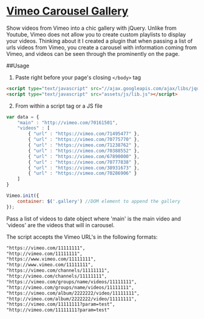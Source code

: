 [Vimeo Carousel Gallery](http://www.pinceladasdaweb.com.br/blog/uploads/vimeo-carousel-gallery/)
======================

Show videos from Vimeo into a chic gallery with jQuery. Unlike from Youtube, Vimeo does not allow you to create custom playlists to display your videos. Thinking about it I created a plugin that when passing a list of urls videos from Vimeo, you create a carousel with information coming from Vimeo, and videos can be seen through the prominently on the page.

##Usage

1. Paste right before your page's closing `</body>` tag

```html
<script type="text/javascript" src="//ajax.googleapis.com/ajax/libs/jquery/2.0.0/jquery.min.js"></script>
<script type="text/javascript" src="assets/js/lib.js"></script>
```

2. From within a script tag or a JS file

```javascript
var data = {
    "main" : "http://vimeo.com/70161501",
    "videos" : [
        { "url" : "https://vimeo.com/71495477" },
        { "url" : "https://vimeo.com/70775770" },
        { "url" : "https://vimeo.com/71238762" },
        { "url" : "https://vimeo.com/70388552" },
        { "url" : "https://vimeo.com/67890000" },
        { "url" : "https://vimeo.com/70777838" },
        { "url" : "https://vimeo.com/38931673" },
        { "url" : "https://vimeo.com/70286906" }
    ]
}

Vimeo.init({
    container: $('.gallery') //DOM element to append the gallery
});
```
Pass a list of videos to date object where 'main' is the main video and 'videos' are the videos that will in carousel.

The script accepts the Vimeo URL's in the following formats:

```html
"https://vimeo.com/11111111",
"http://vimeo.com/11111111",
"https://www.vimeo.com/11111111",
"http://www.vimeo.com/11111111",
"https://vimeo.com/channels/11111111",
"http://vimeo.com/channels/11111111",
"https://vimeo.com/groups/name/videos/11111111",
"http://vimeo.com/groups/name/videos/11111111",
"https://vimeo.com/album/2222222/video/11111111",
"http://vimeo.com/album/2222222/video/11111111",
"https://vimeo.com/11111111?param=test",
"http://vimeo.com/11111111?param=test"
```
